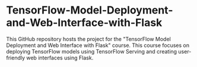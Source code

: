 # TensorFlow-Model-Deployment-and-Web-Interface-with-Flask

This GitHub repository hosts the project for the "TensorFlow Model Deployment and Web Interface with Flask" course. This course focuses on deploying TensorFlow models using TensorFlow Serving and creating user-friendly web interfaces using Flask.
